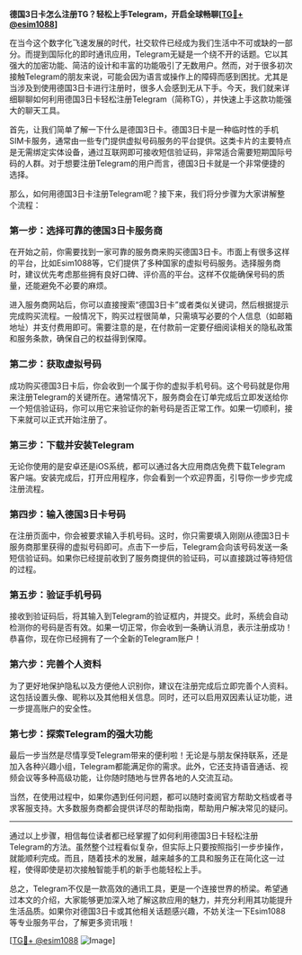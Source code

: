 **德国3日卡怎么注册TG？轻松上手Telegram，开启全球畅聊[[TG💪+ @esim1088](https://t.me/s/esim1088)]**

在当今这个数字化飞速发展的时代，社交软件已经成为我们生活中不可或缺的一部分。而提到国际化的即时通讯应用，Telegram无疑是一个绕不开的话题。它以其强大的加密功能、简洁的设计和丰富的功能吸引了无数用户。然而，对于很多初次接触Telegram的朋友来说，可能会因为语言或操作上的障碍而感到困扰。尤其是当涉及到使用德国3日卡进行注册时，很多人会感到无从下手。今天，我们就来详细聊聊如何利用德国3日卡轻松注册Telegram（简称TG），并快速上手这款功能强大的聊天工具。

首先，让我们简单了解一下什么是德国3日卡。德国3日卡是一种临时性的手机SIM卡服务，通常由一些专门提供虚拟号码服务的平台提供。这类卡片的主要特点是无需绑定实体设备，通过互联网即可接收短信验证码，非常适合需要短期国际号码的人群。对于想要注册Telegram的用户而言，德国3日卡就是一个非常便捷的选择。

那么，如何用德国3日卡注册Telegram呢？接下来，我们将分步骤为大家讲解整个流程：

### **第一步：选择可靠的德国3日卡服务商**
在开始之前，你需要找到一家可靠的服务商来购买德国3日卡。市面上有很多这样的平台，比如Esim1088等，它们提供了多种国家的虚拟号码服务。选择服务商时，建议优先考虑那些拥有良好口碑、评价高的平台。这样不仅能确保号码的质量，还能避免不必要的麻烦。

进入服务商网站后，你可以直接搜索“德国3日卡”或者类似关键词，然后根据提示完成购买流程。一般情况下，购买过程很简单，只需填写必要的个人信息（如邮箱地址）并支付费用即可。需要注意的是，在付款前一定要仔细阅读相关的隐私政策和服务条款，确保自己的权益得到保障。

### **第二步：获取虚拟号码**
成功购买德国3日卡后，你会收到一个属于你的虚拟手机号码。这个号码就是你用来注册Telegram的关键所在。通常情况下，服务商会在订单完成后立即发送给你一个短信验证码，你可以用它来验证你的新号码是否正常工作。如果一切顺利，接下来就可以正式开始注册了。

### **第三步：下载并安装Telegram**
无论你使用的是安卓还是iOS系统，都可以通过各大应用商店免费下载Telegram客户端。安装完成后，打开应用程序，你会看到一个欢迎界面，引导你一步步完成注册流程。

### **第四步：输入德国3日卡号码**
在注册页面中，你会被要求输入手机号码。这时，你只需要填入刚刚从德国3日卡服务商那里获得的虚拟号码即可。点击下一步后，Telegram会向该号码发送一条短信验证码。如果你已经提前收到了服务商提供的验证码，可以直接跳过等待短信的过程。

### **第五步：验证手机号码**
接收到验证码后，将其输入到Telegram的验证框内，并提交。此时，系统会自动检测你的号码是否有效。如果一切正常，你会收到一条确认消息，表示注册成功！恭喜你，现在你已经拥有了一个全新的Telegram账户！

### **第六步：完善个人资料**
为了更好地保护隐私以及方便他人识别你，建议在注册完成后立即完善个人资料。这包括设置头像、昵称以及其他相关信息。同时，还可以启用双因素认证功能，进一步提高账户的安全性。

### **第七步：探索Telegram的强大功能**
最后一步当然是尽情享受Telegram带来的便利啦！无论是与朋友保持联系，还是加入各种兴趣小组，Telegram都能满足你的需求。此外，它还支持语音通话、视频会议等多种高级功能，让你随时随地与世界各地的人交流互动。

当然，在使用过程中，如果你遇到任何问题，都可以随时查阅官方帮助文档或者寻求客服支持。大多数服务商都会提供详尽的帮助指南，帮助用户解决常见的疑问。

---

通过以上步骤，相信每位读者都已经掌握了如何利用德国3日卡轻松注册Telegram的方法。虽然整个过程看似复杂，但实际上只要按照指引一步步操作，就能顺利完成。而且，随着技术的发展，越来越多的工具和服务正在简化这一过程，使得即使是初次接触智能手机的新手也能轻松上手。

总之，Telegram不仅是一款高效的通讯工具，更是一个连接世界的桥梁。希望通过本文的介绍，大家能够更加深入地了解这款应用的魅力，并充分利用其功能提升生活品质。如果你对德国3日卡或其他相关话题感兴趣，不妨关注一下Esim1088等专业服务平台，了解更多资讯哦！

[[TG💪+ @esim1088](https://t.me/s/esim1088) ![Image](https://i.postimg.cc/4NQfJmqS/Snipaste-2025-05-13-00-14-12.png)]
